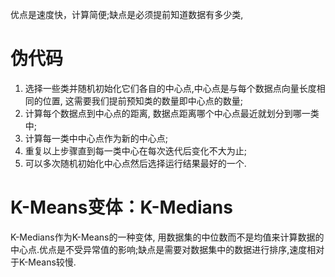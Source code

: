 优点是速度快，计算简便;缺点是必须提前知道数据有多少类,
# 伪代码
1. 选择一些类并随机初始化它们各自的中心点,中心点是与每个数据点向量长度相同的位置, 这需要我们提前预知类的数量即中心点的数量;
2. 计算每个数据点到中心点的距离, 数据点距离哪个中心点最近就划分到哪一类中;
3. 计算每一类中中心点作为新的中心点;
4. 重复以上步骤直到每一类中心在每次迭代后变化不大为止;
5. 可以多次随机初始化中心点然后选择运行结果最好的一个.

# K-Means变体：K-Medians
K-Medians作为K-Means的一种变体, 用数据集的中位数而不是均值来计算数据的中心点.优点是不受异常值的影响;缺点是需要对数据集中的数据进行排序,速度相对于K-Means较慢.